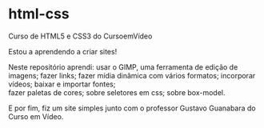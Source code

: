 # html-css
 Curso de HTML5 e CSS3 do CursoemVídeo

Estou a aprendendo a criar sites!

Neste repositório aprendi: 
usar o GIMP, uma ferramenta de edição de imagens; 
fazer links; 
fazer mídia dinâmica com vários formatos; 
incorporar vídeos; 
baixar e importar fontes;  
fazer paletas de cores;
sobre seletores em css;
sobre box-model.

E por fim, fiz um site simples junto com o professor Gustavo Guanabara do Curso em Vídeo.